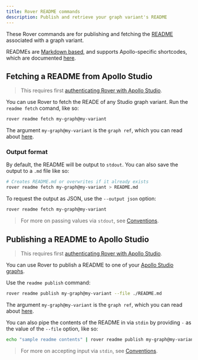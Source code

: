```yaml
---
title: Rover README commands
description: Publish and retrieve your graph variant's README
---
```


These Rover commands are for publishing and fetching the [README](https://www.apollographql.com/docs/studio/org/graphs/#the-readme-page) associated with a graph variant.

READMEs are [Markdown based](https://www.apollographql.com/docs/studio/org/graphs/#supported-markdown), and supports Apollo-specific shortcodes, which are documented [here](https://www.apollographql.com/docs/studio/org/graphs/#readme-shortcodes).

## Fetching a README from Apollo Studio

> This requires first [authenticating Rover with Apollo Studio](./configuring/#authenticating-with-apollo-studio).

You can use Rover to fetch the READE of any Studio graph variant. Run the `readme fetch` comand, like so:

```bash
rover readme fetch my-graph@my-variant
```

The argument `my-graph@my-variant` is the `graph ref`, which you can read about [here](http://localhost:8000/rover/conventions#graph-refs).

### Output format

By default, the README will be output to `stdout`. You can also save the output to a `.md` file like so:

```bash
# Creates README.md or overwrites if it already exists
rover readme fetch my-graph@my-variant > README.md
```

To request the output as JSON, use the `--output json` option:
```bash
rover readme fetch my-graph@my-variant
```

> For more on passing values via `stdout`, see [Conventions](./conventions#using-stdout).

## Publishing a README to Apollo Studio

> This requires first [authenticating Rover with Apollo Studio](./configuring/#authenticating-with-apollo-studio).

You can use Rover to publish a README to one of your [Apollo Studio graphs](/studio/org/graphs/).

Use the `readme publish` command:

```bash
rover readme publish my-graph@my-variant --file ./README.md
```

The argument `my-graph@my-variant` is the `graph ref`, which you can read about [here](http://localhost:8000/rover/conventions#graph-refs).

You can also pipe the contents of the README in via `stdin` by providing `-` as the value of the `--file` option, like so:

```bash
echo "sample readme contents" | rover readme publish my-graph@my-variant --file -
```

> For more on accepting input via `stdin`, see [Conventions](./conventions#using-stdin).

